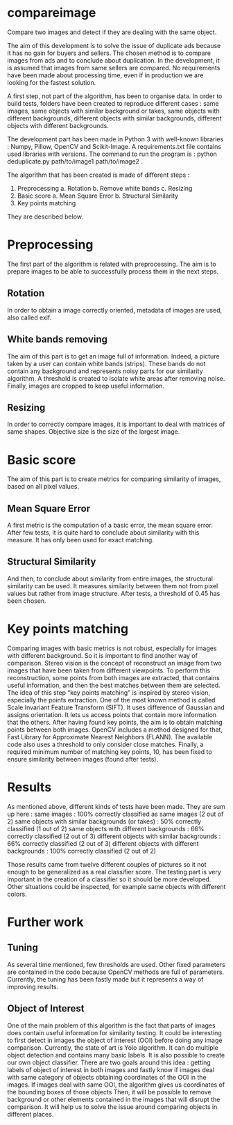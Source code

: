 # compareimage
Compare two images and detect if they are dealing with the same object.



The aim of this development is to solve the issue of duplicate ads because it has no gain for buyers and sellers. The chosen method is to compare images from ads and to conclude about duplication.
In the development, it is assumed that images from same sellers are compared. No requirements have been made about processing time, even if in production we are looking for the fastest solution.

A first step, not part of the algorithm, has been to organise data. In order to build tests, folders have been created to reproduce different cases : same images, same objects with similar background or takes, same objects with different backgrounds, different objects with similar backgrounds, different objects with different backgrounds.

The development part has been made in Python 3 with well-known libraries : Numpy, Pillow, OpenCV and Scikit-Image. A requirements.txt file contains used libraries with versions.
The command to run the program is : python deduplicate.py path/to/image1 path/to/image2 .

The algorithm that has been created is made of different steps :
1. Preprocessing
  a. Rotation
  b. Remove white bands
  c. Resizing
2. Basic score
  a. Mean Square Error
  b. Structural Similarity
3. Key points matching

They are described below.

# Preprocessing
The first part of the algorithm is related with preprocessing. The aim is to prepare images to be able to successfully process them in the next steps.
## Rotation
In order to obtain a image correctly oriented, metadata of images are used, also called exif.
## White bands removing
The aim of this part is to get an image full of information. Indeed, a picture taken by a user can contain white bands (strips). These bands do not contain any background and represents noisy parts for our similarity algorithm.
A threshold is created to isolate white areas after removing noise. Finally, images are cropped to keep useful information.
## Resizing
In order to correctly compare images, it is important to deal with matrices of same shapes. Objective size is the size of the largest image.

# Basic score
The aim of this part is to create metrics for comparing similarity of images, based on all pixel values.
## Mean Square Error
A first metric is the computation of a basic error, the mean square error.
After few tests, it is quite hard to conclude about similarity with this measure. It has only been used for exact matching.
## Structural Similarity
And then, to conclude about similarity from entire images, the structural similarity can be used. It measures similarity between them not from pixel values but rather from image structure. After tests, a threshold of 0.45 has been chosen.

# Key points matching
Comparing images with basic metrics is not robust, especially for images with different background. So it is important to find another way of comparison.
Stereo vision is the concept of reconstruct an image from two images that have been taken from different viewpoints. To perform this reconstruction, some points from both images are extracted, that contains useful information, and then the best matches between them are selected.
The idea of this step “key points matching” is inspired by stereo vision, especially the points extraction. One of the most known method is called Scale Invariant Feature Transform (SIFT). It uses difference of Gaussian and assigns orientation. It lets us access points that contain more information that the others.
After having found key points, the aim is to obtain matching points between both images. OpenCV includes a method designed for that, Fast Library for Approximate Nearest Neighbors (FLANN). The available code also uses a threshold to only consider close matches.
Finally, a required minimum number of matching key points, 10, has been fixed to ensure similarity between images (found after tests).

# Results
As mentioned above, different kinds of tests have been made. They are sum up here :
same images : 100% correctly classified as same images (2 out of 2)
same objects with similar backgrounds (or takes) : 50% correctly classified (1 out of 2)
same objects with different backgrounds : 66% correctly classified (2 out of 3)
different objects with similar backgrounds : 66% correctly classified (2 out of 3)
different objects with different backgrounds : 100% correctly classified (2 out of 2)

Those results came from twelve different couples of pictures so it not enough to be generalized as a real classifier score. The testing part is very important in the creation of a classifier so it should be more developed. Other situations could be inspected, for example same objects with different colors.

# Further work
## Tuning
As several time mentioned, few thresholds are used. Other fixed parameters are contained in the code because OpenCV methods are full of parameters.
Currently, the tuning has been fastly made but it represents a way of improving results.
## Object of Interest
One of the main problem of this algorithm is the fact that parts of images does contain useful information for similarity testing. 
It could be interesting to first detect in images the object of interest (OOI) before doing any image comparison. Currently, the state of art is Yolo algorithm. It can do multiple object detection and contains many basic labels. It is also possible to create our own object classifier. There are two goals around this idea :
getting labels of object of interest in both images and fastly know if images deal with same category of objects
obtaining coordinates of the OOI in the images. If images deal with same OOI, the algorithm gives us coordinates of the bounding boxes of those objects
Then, it will be possible to remove background or other elements contained in the images that will disrupt the comparison. It will help us to solve the issue around comparing objects in different places.

